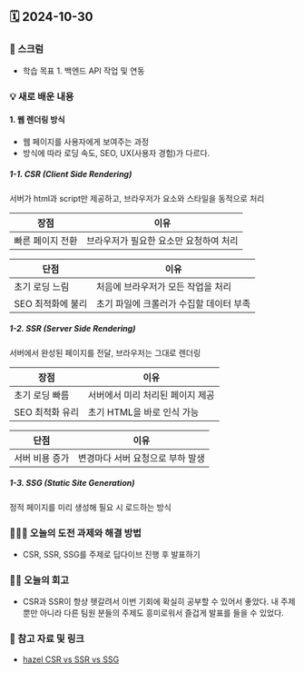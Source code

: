 ## 🗓️ 2024-10-30

### 🐌 스크럼

- 학습 목표 1. 백엔드 API 작업 및 연동

### 💡 새로 배운 내용

#### 1. 웹 렌더링 방식

- 웹 페이지를 사용자에게 보여주는 과정
- 방식에 따라 로딩 속도, SEO, UX(사용자 경험)가 다르다.

##### 1-1. CSR (Client Side Rendering)

서버가 html과 script만 제공하고, 브라우저가 요소와 스타일을 동적으로 처리

| 장점             | 이유                                   |
| ---------------- | -------------------------------------- |
| 빠른 페이지 전환 | 브라우저가 필요한 요소만 요청하여 처리 |

| 단점              | 이유                                    |
| ----------------- | --------------------------------------- |
| 초기 로딩 느림    | 처음에 브라우저가 모든 작업을 처리      |
| SEO 최적화에 불리 | 초기 파일에 크롤러가 수집할 데이터 부족 |

##### 1-2. SSR (Server Side Rendering)

서버에서 완성된 페이지를 전달, 브라우저는 그대로 렌더링

| 장점            | 이유                             |
| --------------- | -------------------------------- |
| 초기 로딩 빠름  | 서버에서 미리 처리된 페이지 제공 |
| SEO 최적화 유리 | 초기 HTML을 바로 인식 가능       |

| 단점           | 이유                             |
| -------------- | -------------------------------- |
| 서버 비용 증가 | 변경마다 서버 요청으로 부하 발생 |

##### 1-3. SSG (Static Site Generation)

정적 페이지를 미리 생성해 필요 시 로드하는 방식

### 👩🏻‍💻 오늘의 도전 과제와 해결 방법

- CSR, SSR, SSG를 주제로 딥다이브 진행 후 발표하기

### 👏🏻 오늘의 회고

- CSR과 SSR이 항상 헷갈려서 이번 기회에 확실히 공부할 수 있어서 좋았다. 내 주제뿐만 아니라 다른 팀원 분들의 주제도 흥미로워서 즐겁게 발표를 들을 수 있었다.

### 🔗 참고 자료 및 링크

- [hazel CSR vs SSR vs SSG](https://www.notion.so/adapterz/hazel-park-a18199e149154a578f3177c92d0d02b0#a6b4e1ec8c5140efbe1852375e10d07d)
